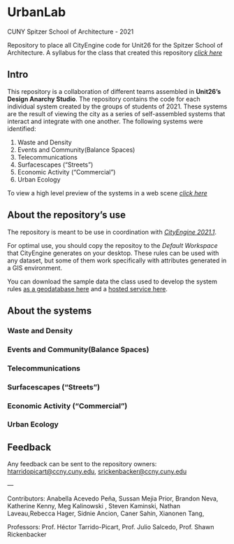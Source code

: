 # UrbanLab
CUNY Spitzer School of Architecture - 2021

Repository to place all CityEngine code for Unit26 for the Spitzer School of Architecture. A syllabus for the class that created this repository *[click here](https://docs.google.com/document/d/1OeA53enEJdavxhBFRCKM4Jie3uw_BkkP8MtLnRKEhug/edit?usp=sharing)*



## Intro
This repository is a collaboration of different teams assembled in **Unit26’s Design Anarchy Studio**. The repository contains the code for each individual system created by the groups of students of 2021. These systems are the result of viewing the city as a series of self-assembled systems that interact and integrate with one another. The following systems were identified:

1. Waste and Density
2. Events and Community(Balance Spaces)
3. Telecommunications
4. Surfacescapes (“Streets”)
5. Economic Activity (“Commercial”)
6. Urban Ecology

To view a high level preview of the systems in a web scene *[click here](https://arcg.is/1OeKDP0)*


## About the repository’s use

The repository is meant to be use in coordination with *[CityEngine 2021.1](https://doc.arcgis.com/en/cityengine/latest/whats-new/cityengine-whats-new.htm)*. 

For optimal use, you should copy the repositoy to the *Default Workspace* that CityEngine generates on your desktop. These rules can be used with any dataset, but some of them work specifically with attributes generated in a GIS environment.

You can download the sample data the class used to develop the system rules [as a geodatabase here](https://ccny.maps.arcgis.com/home/item.html?id=4c42640d19f44663b3bbdefa599d31e5#overview) and a [hosted service here](https://services3.arcgis.com/sJvdLIgPMD7cWjlL/arcgis/rest/services/TheSite/FeatureServer).

## About the systems

### Waste and Density

### Events and Community(Balance Spaces)

### Telecommunications

### Surfacescapes (“Streets”)

### Economic Activity (“Commercial”)

### Urban Ecology

## Feedback
Any feedback can be sent to the repository owners: htarridopicart@ccny.cuny.edu, srickenbacker@ccny.cuny.edu

—

Contributors: Anabella Acevedo Peña, Sussan Mejia Prior, Brandon Neva, Katherine Kenny, Meg Kalinowski , Steven Kaminski, Nathan Laveau,Rebecca Hager, Sidnie Ancion, Caner Sahin, Xianonen Tang,

Professors: Prof. Héctor Tarrido-Picart, Prof. Julio Salcedo, Prof. Shawn Rickenbacker